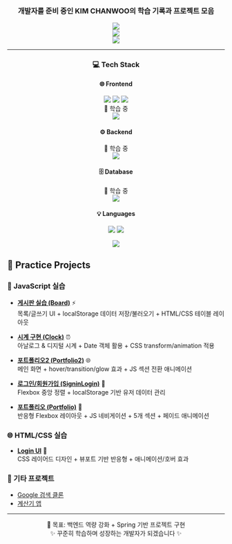 
<h3 align="center">개발자를 준비 중인 KIM CHANWOO의 학습 기록과 프로젝트 모음</h3>


<p align="center">
  <a href="mailto:rlacksdn1223@naver.com">
    <img src="https://img.shields.io/badge/이메일-D14836?logo=gmail&logoColor=white&style=for-the-badge" />
  </a>
  <br>
  <a href="https://velog.io/@cksdn1223/series">
    <img src="https://img.shields.io/badge/벨로그-20C997?style=for-the-badge&logo=ghost&logoColor=white" />
  </a>
  <br>
  <a href="https://velog.io/@cksdn1223/series/%EC%97%90%EB%9F%AC-%EA%B8%B0%EB%A1%9D">
    <img src="https://img.shields.io/badge/에러%20기록-FF6B6B?style=for-the-badge&logo=velog&logoColor=white" />
  </a>
</p>

<hr>

<h3 align="center">💻 Tech Stack</h3>

<h4 align="center">🌐 Frontend</h4>
<p align="center">
  <img src="https://img.shields.io/badge/JavaScript-F7DF1E?style=for-the-badge&logo=javascript&logoColor=black"/>
  <img src="https://img.shields.io/badge/HTML5-E34F26?style=for-the-badge&logo=html5&logoColor=white"/>
  <img src="https://img.shields.io/badge/CSS3-1572B6?style=for-the-badge&logo=css3&logoColor=white"/>
  <br>🚧 학습 중<br>
  <img src="https://img.shields.io/badge/React-20232a?style=for-the-badge&logo=react&logoColor=61DAFB"/>
</p>

<h4 align="center">⚙️ Backend</h4>
<p align="center">
  🚧 학습 중<br>
  <img src="https://img.shields.io/badge/Spring-6DB33F?style=for-the-badge&logo=spring&logoColor=white" />
</p>

<h4 align="center">🗄️ Database</h4>
<p align="center">
  🚧 학습 중<br>
  <img src="https://img.shields.io/badge/MySQL-4479A1?style=for-the-badge&logo=mysql&logoColor=white" />
</p>

<h4 align="center">💡 Languages</h4>
<p align="center">
  <img src="https://img.shields.io/badge/Python-3776AB?style=for-the-badge&logo=python&logoColor=white" />
  <img src="https://img.shields.io/badge/Java-007396?style=for-the-badge&logo=openjdk&logoColor=white" />
</p>

<p align="center">
  <img src="https://github-readme-stats.vercel.app/api/top-langs/?username=cksdn1223&theme=tokyonight&layout=compact" />
</p>

## 📌 Practice Projects

### 📝 JavaScript 실습
- **[게시판 실습 (Board)](https://github.com/cksdn1223/korit_07_javascript/tree/main/Practice/Board)** ⚡  
  목록/글쓰기 UI + localStorage 데이터 저장/불러오기 + HTML/CSS 테이블 레이아웃  

- **[시계 구현 (Clock)](https://github.com/cksdn1223/korit_07_javascript/tree/main/Practice/Clock)** ⏰  
  아날로그 & 디지털 시계 + Date 객체 활용 + CSS transform/animation 적용  

- **[포트폴리오2 (Portfolio2)](https://github.com/cksdn1223/korit_07_javascript/tree/main/Practice/Portfolio2)** 🌐  
  메인 화면 + hover/transition/glow 효과 + JS 섹션 전환 애니메이션  

- **[로그인/회원가입 (SigninLogin)](https://github.com/cksdn1223/korit_07_javascript/tree/main/Practice/SigninLogin)** 🔑  
  Flexbox 중앙 정렬 + localStorage 기반 유저 데이터 관리  

- **[포트폴리오 (Portfolio)](https://github.com/cksdn1223/korit_07_html_css/tree/main/Practice/Portfolio)** 💼  
  반응형 Flexbox 레이아웃 + JS 네비게이션 + 5개 섹션 + 페이드 애니메이션

### 🌐 HTML/CSS 실습
- **[Login UI](https://github.com/cksdn1223/korit_07_html_css/tree/main/Practice/login)** 🔐  
  CSS 레이어드 디자인 + 뷰포트 기반 반응형 + 애니메이션/호버 효과  

### 🌟 기타 프로젝트
- [Google 검색 클론](https://github.com/cksdn1223/korit_07_html_css/tree/main/Practice/google)  
- [계산기 앱](https://github.com/cksdn1223/korit_07_html_css/tree/main/Practice/Calculator)

---

<p align="center">
  🚀 목표: 백엔드 역량 강화 + Spring 기반 프로젝트 구현  
  <br>✨ 꾸준히 학습하며 성장하는 개발자가 되겠습니다 ✨
</p>
